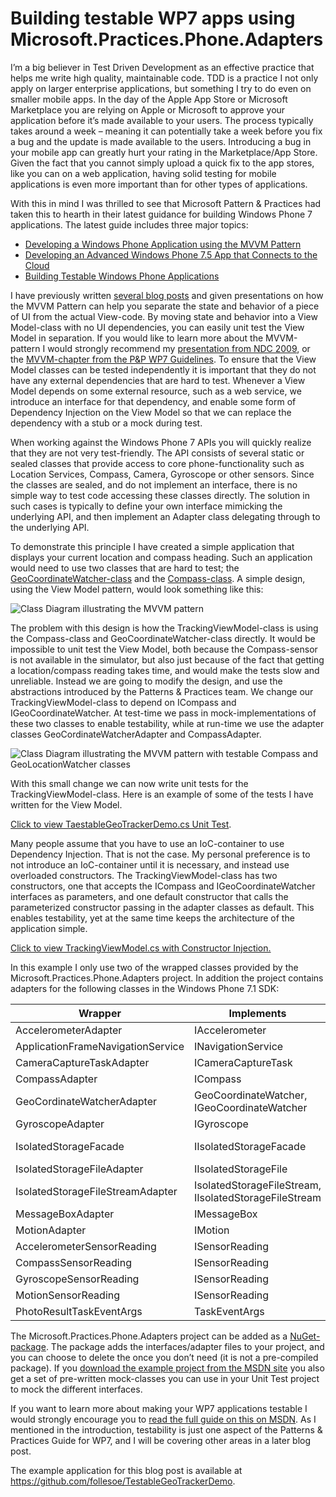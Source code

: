 Building testable WP7 apps using Microsoft.Practices.Phone.Adapters
===================================================================

<p>I’m a big believer in Test Driven Development as an effective practice that helps me write high quality, maintainable code. TDD is a practice I not only apply on larger enterprise applications, but something I try to do even on smaller mobile apps. In the day of the Apple App Store or Microsoft Marketplace you are relying on Apple or Microsoft to approve your application before it’s made available to your users. The process typically takes around a week – meaning it can potentially take a week before you fix a bug and the update is made available to the users. Introducing a bug in your mobile app can greatly hurt your rating in the Marketplace/App Store. Given the fact that you cannot simply upload a quick fix to the app stores, like you can on a web application, having solid testing for mobile applications is even more important than for other types of applications.</p>

<p>With this in mind I was thrilled to see that Microsoft Pattern &amp; Practices had taken this to hearth in their latest guidance for building Windows Phone 7 applications. The latest guide includes three major topics:</p>

<ul> 
	<li><a href="http://msdn.microsoft.com/en-us/library/hh848247.aspx">Developing a Windows Phone Application using the MVVM Pattern</a></li>
	<li><a href="http://msdn.microsoft.com/en-us/library/gg490765.aspx">Developing an Advanced Windows Phone 7.5 App that Connects to the Cloud</a></li>
	<li><a href="http://msdn.microsoft.com/en-us/library/hh830877.aspx">Building Testable Windows Phone Applications</a></li>
</ul>

<p>I have previously written <a href="http://jonas.follesoe.no/2008/07/19/youcard-re-visited-implementing-the-viewmodel-pattern/">several blog posts</a> and given presentations on how the MVVM Pattern can help you separate the state and behavior of a piece of UI from the actual View-code. By moving state and behavior into a View Model-class with no UI dependencies, you can easily unit test the View Model in separation. If you would like to learn more about the MVVM-pattern I would strongly recommend my <a href="http://jonas.follesoe.no/2010/03/07/mvvm-presentation-from-ndc2009-on-vimeo/">presentation from NDC 2009</a>, or the <a href="http://msdn.microsoft.com/en-us/library/hh848247.aspx">MVVM-chapter from the P&amp;P WP7 Guidelines</a>.
To ensure that the View Model classes can be tested independently it is important that they do not have any external dependencies that are hard to test. Whenever a View Model depends on some external resource, such as a web service, we introduce an interface for that dependency, and enable some form of Dependency Injection on the View Model so that we can replace the dependency with a stub or a mock during test.</p>

<p>When working against the Windows Phone 7 APIs you will quickly realize that they are not very test-friendly. The API consists of several static or sealed classes that provide access to core phone-functionality such as Location Services, Compass, Camera, Gyroscope or other sensors. Since the classes are sealed, and do not implement an interface, there is no simple way to test code accessing these classes directly. The solution in such cases is typically to define your own interface mimicking the underlying API, and then implement an Adapter class delegating through to the underlying API.</p>

<p>To demonstrate this principle I have created a simple application that displays your current location and compass heading. Such an application would need to use two classes that are hard to test; the <a href="http://msdn.microsoft.com/en-us/library/system.device.location.geocoordinatewatcher.aspx">GeoCoordinateWatcher-class</a> and the <a href="http://msdn.microsoft.com/en-us/library/microsoft.devices.sensors.compass(v=vs.92).aspx">Compass-class</a>. A simple design, using the View Model pattern, would look something like this:</p>

<img src="http://static.follesoe.no/testablewp7diagram1.jpg" alt="Class Diagram illustrating the MVVM pattern" />

<p>The problem with this design is how the TrackingViewModel-class is using the Compass-class and GeoCoordinateWatcher-class directly. It would be impossible to unit test the View Model, both because the Compass-sensor is not available in the simulator, but also just because of the fact that getting a location/compass reading takes time, and would make the tests slow and unreliable. Instead we are going to modify the design, and use the abstractions introduced by the Patterns &amp; Practices team. We change our TrackingViewModel-class to depend on ICompass and IGeoCoordinateWatcher. At test-time we pass in mock-implementations of these two classes to enable testability, while at run-time we use the adapter classes GeoCordinateWatcherAdapter and CompassAdapter.</p>

<img src="http://static.follesoe.no/testablewp7diagram2.jpg" alt="Class Diagram illustrating the MVVM pattern with testable Compass and GeoLocationWatcher classes" />

<p>With this small change we can now write unit tests for the TrackingViewModel-class. Here is an example of some of the tests I have written for the View Model.</p>

<a href="https://github.com/follesoe/TestableGeoTrackerDemo/blob/master/TestableGeoTrackerDemo.Test/ViewModel/TrackingViewModelTest.cs">Click to view TaestableGeoTrackerDemo.cs Unit Test</a>.

<p>Many people assume that you have to use an IoC-container to use Dependency Injection. That is not the case. My personal preference is to not introduce an IoC-container until it is necessary, and instead use overloaded constructors. The TrackingViewModel-class has two constructors, one that accepts the ICompass and IGeoCoordinateWatcher interfaces as parameters, and one default constructor that calls the parameterized constructor passing in the adapter classes as default. This enables testability, yet at the same time keeps the architecture of the application simple.</p>

<a href="https://github.com/follesoe/TestableGeoTrackerDemo/blob/master/TestableGeoTrackerDemo/ViewModel/TrackingViewModel.cs">Click to view TrackingViewModel.cs with Constructor Injection.</a>

<p>In this example I only use two of the wrapped classes provided by the Microsoft.Practices.Phone.Adapters project. In addition the project contains adapters for the following classes in the Windows Phone 7.1 SDK:</p>

<table>
	<thead>
		<tr>
			<th>Wrapper</th>
			<th>Implements</th>
			<th>Abstracted Class</th>
		</tr>
	</thead>
	<tbody>
		<tr>
			<td>AccelerometerAdapter</td>
			<td>IAccelerometer</td>
			<td>Accelerometer</td>
		</tr>
		<tr>
			<td>ApplicationFrameNavigationService</td>
			<td>INavigationService</td>
			<td>PhoneApplicationFrame</td>
		</tr>
		<tr>
			<td>CameraCaptureTaskAdapter</td>
			<td>ICameraCaptureTask</td>
			<td>CameraCaptureTask</td>
		</tr>
		<tr>
			<td>CompassAdapter</td>
			<td>ICompass</td>
			<td>Compass</td>
		</tr>
		<tr>			
			<td>GeoCordinateWatcherAdapter</td>
			<td>GeoCoordinateWatcher, IGeoCoordinateWatcher</td>
			<td>GeoCoordinateWatcher</td>
		</tr>
		<tr>
			<td>GyroscopeAdapter</td>
			<td>IGyroscope</td>
			<td>Gyroscope</td>
		</tr>
		<tr>
			<td>IsolatedStorageFacade</td>
			<td>IIsolatedStorageFacade</td>
			<td>IsolatedStorageFileAdapter, IsolatedStorageFileStreamAdapter</td>
		</tr>
		<tr>
			<td>IsolatedStorageFileAdapter</td>
			<td>IIsolatedStorageFile</td>
			<td>IsolatedStorageFile</td>
		</tr>
		<tr>
			<td>IsolatedStorageFileStreamAdapter</td>
			<td>IsolatedStorageFileStream, IIsolatedStorageFileStream</td>
			<td>IsolatedStorageFileStream</td>
		</tr>
		<tr>			
			<td>MessageBoxAdapter</td>
			<td>IMessageBox</td>
			<td>MessageBox</td>
		</tr>
		<tr>
			<td>MotionAdapter</td>
			<td>IMotion</td>		
			<td>Motion</td>
		</tr>
		<tr>
			<td>AccelerometerSensorReading</td>
			<td>ISensorReading</td>
			<td>AccelerometerReading</td>
		</tr>
		<tr>
			<td>CompassSensorReading</td>
			<td>ISensorReading</td>
			<td>CompassReading</td>
		</tr>
		<tr>
			<td>GyroscopeSensorReading</td>
			<td>ISensorReading</td>
			<td>GyroscopeReading</td>
		</tr>
		<tr>			
			<td>MotionSensorReading</td>
			<td>ISensorReading</td>
			<td>MotionReading</td>
		</tr>
		<tr>
			<td>PhotoResultTaskEventArgs</td>
			<td>TaskEventArgs</td>
			<td>PhotoResult</td>
		</tr>
	</tbody>
</table>


<p>The Microsoft.Practices.Phone.Adapters project can be added as a <a href="https://nuget.org/packages/Microsoft.Practices.Phone.Adapters.Source">NuGet-package</a>. The package adds the interfaces/adapter files to your project, and you can choose to delete the once you don’t need (it is not a pre-compiled package). If you <a href="http://www.microsoft.com/download/en/details.aspx?id=28804">download the example project from the MSDN site</a> you also get a set of pre-written mock-classes you can use in your Unit Test project to mock the different interfaces.</p>

<p>If you want to learn more about making your WP7 applications testable I would strongly encourage you to <a href="http://msdn.microsoft.com/en-us/library/gg477144.aspx">read the full guide on this on MSDN</a>. As I mentioned in the introduction, testability is just one aspect of the Patterns &amp; Practices Guide for WP7, and I will be covering other areas in a later blog post.</p>

<p>The example application for this blog post is available at <a href="https://github.com/follesoe/TestableGeoTrackerDemo">https://github.com/follesoe/TestableGeoTrackerDemo</a>.</p>
